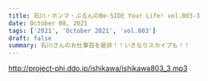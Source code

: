 ```yaml
---
title: 石川・ホンマ・ぶるんのBe-SIDE Your Life! vol.803-3
date: October 08, 2021
tags: ['2021', 'October 2021', 'vol.803']
draft: false
summary: 石川さんのお仕事芸を是非！！いきなりスカイプも！！
---
```


http://project-phi.ddo.jp/ishikawa/ishikawa803_3.mp3
